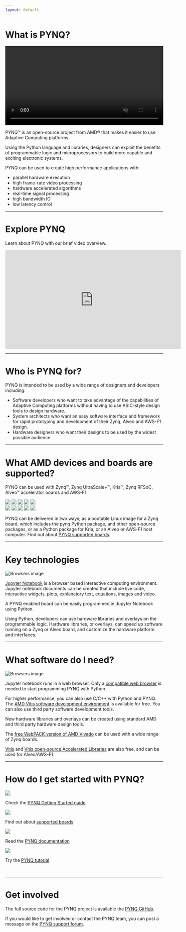 ```yaml
---
layout: default
---
```


<script>
document.addEventListener("DOMContentLoaded", function(){
  // List of image sources
  const zynqboards = [
    "./assets/images/pynqz2_t.png",
    "./assets/images/pynqz2_1t.png"
  ];
  
  const zuplusboards = [
    "./assets/images/pynq-zu_t.png",
	"./assets/images/zcu102_t.png",
    "./assets/images/avnetzu_t.png",
    "./assets/images/ultra96_t.png"
  ];

  const rfsocboards = [
    "./assets/images/rfsoc4x2_t.png",
    "./assets/images/zcu111_t.png",
    "./assets/images/zcu208_t.png"
  ];
	
  const kriaboards = [
    "./assets/images/kria_t.png"
  ];
  
  const alveoboards = [
    "./assets/images/alveou280_t.png",
    "./assets/images/alveo_t.png"
  ];

function rotateImage(imageSources, imageId) {
  const imageElement = document.getElementById(imageId);
  let currentIndex = 0;
  
  // Set a random interval between 3 and 5 seconds
  const interval = Math.floor(Math.random() * (9000 - 5000 + 1)) + 5000;

  // Change the image source after the random interval with fade effect
  setInterval(() => {
    // Calculate the next index
    const nextIndex = (currentIndex + 1) % imageSources.length;
    const nextImage = new Image();
    nextImage.src = imageSources[nextIndex];
    nextImage.onload = function() {
      // Fade out current image
      fadeOut(imageElement, () => {
        // Change the image source
        imageElement.src = imageSources[nextIndex];
        currentIndex = nextIndex;
        // Fade in new image
        fadeIn(imageElement);
      });
    };
  }, interval);
}
  
  // Function to fade out an element
  function fadeOut(element, callback) {
    var opacity = 1;
    var fadeOutInterval = setInterval(function() {
      if (opacity <= 0.1) {
        clearInterval(fadeOutInterval);
        element.style.opacity = 0;
        if (callback) callback();
      }
      element.style.opacity = opacity;
      opacity -= opacity * 0.1;
    }, 50);
  }
  
  // Function to fade in an element
  function fadeIn(element, callback) {
    var opacity = 0;
    var fadeInInterval = setInterval(function() {
      if (opacity >= 1) {
        clearInterval(fadeInInterval);
        element.style.opacity = 1;
        if (callback) callback();
      }
      element.style.opacity = opacity;
      opacity += 0.1;
    }, 50);
  }

  // Call the rotateImage function for each image
  //rotateImage(zynqboards, "zynqboards");
  rotateImage(zuplusboards, "zuplusboards");
  rotateImage(rfsocboards, "rfsocboards");
  rotateImage(kriaboards, "kriaboards");
  rotateImage(alveoboards, "alveoboards");
});
</script>

# What is PYNQ?

<div class="video">
    <video width="100%" height="auto" autoplay loop muted>
        <source src="./assets/videos/pynq_animation.mp4" type="video/mp4">
    </video>
</div>

PYNQ&#8482; is an open-source project from AMD&#174; that makes it easier to use Adaptive Computing platforms.

Using the Python language and libraries, designers can exploit the benefits of programmable logic and microprocessors to build more capable and exciting electronic systems.

PYNQ can be used to create high performance applications with:

* parallel hardware execution
* high frame-rate video processing
* hardware accelerated algorithms
* real-time signal processing
* high bandwidth IO
* low latency control

<hr>

# Explore PYNQ

Learn about PYNQ with our brief video overview.

<div style="text-align: center;">
<iframe width="560" height="315" style="margin: auto;" src="https://www.youtube.com/embed/IRjrLm8_KB4?si=k6WQaoGRrUmZarvR" title="YouTube video player" frameborder="0" allow="accelerometer; autoplay; clipboard-write; encrypted-media; gyroscope; picture-in-picture; web-share" allowfullscreen></iframe>
</div>

<hr>

# Who is PYNQ for?

PYNQ is intended to be used by a wide range of designers and developers including:

* Software developers who want to take advantage of the capabilities of Adaptive Computing platforms without having to use ASIC-style design tools to design hardware.
* System architects who want an easy software interface and framework for rapid prototyping and development of their Zynq, Alveo and AWS-F1 design.
* Hardware designers who want their designs to be used by the widest possible audience.

<hr>

# What AMD devices and boards are supported?

PYNQ can be used with Zynq&#8482;, Zynq UltraScale+&#8482;, Kria&#8482;, Zynq RFSoC, Alveo&#8482; accelerator boards and AWS-F1.

<div class="logos">
<img id="zynqboards" src="./assets/images/pynqz2_t.png">
<img id="zuplusboards" src="./assets/images/pynq-zu_t.png">
<img id="rfsocboards" src="./assets/images/rfsoc4x2_t.png">
<img id="kriaboards" src="./assets/images/kv260_t.png">
<img id="alveoboards" src="./assets/images/alveo_t.png">
</div>

<div class="logos">
<img src="./assets/images/221721040-A_AMD_Zynq_Lockup_RGB_Blk.svg">
<img src="./assets/images/221761735-A_AMD_Zynq_MPSoC_DFE_Lockup_RGB_Blk.svg">
<img src="./assets/images/221761734-A_AMD_Zynq_RFSoC_Lockup_RGB_Blk.svg">
<img src="./assets/images/221721038-A_AMD_Kria_Lockup_RGB_Blk.svg">
<img src="./assets/images/221721036-A_AMD_Alveo_Lockup_RGB_Blk.svg">
</div>

PYNQ can be delivered in two ways; as a bootable Linux image for a Zynq board, which includes the pynq Python package, and other open-source packages, or as a Python package for Kria, or an Alveo or AWS-F1 host computer. 
Find out about <a href="./boards.html">PYNQ supported boards</a>.

<hr>

# Key technologies

![Browsers image](./assets/images/technologies.jpg#right) 

[Jupyter Notebook](http://jupyter.org/) is a browser based interactive computing environment. Jupyter notebook documents can be created that include live code, interactive widgets, plots, explanatory text, equations, images and video. 

A PYNQ enabled board can be easily programmed in Jupyter Notebook using Python.

Using Python, developers can use hardware libraries and overlays on the programmable logic. Hardware libraries, or overlays, can speed up software running on a Zynq or Alveo board, and customize the hardware platform and interfaces. 

<hr>

# What software do I need?


![Browsers image](./assets/images/browsers.jpg#left)

Jupyter notebook runs in a web browser. Only a [compatible web browser](https://jupyter-notebook.readthedocs.io/en/latest/notebook.html#browser-compatibility) is needed to start programming PYNQ with Python.

For higher performance, you can also use C/C++ with Python and PYNQ. The [AMD Vitis software development environment](https://www.xilinx.com/products/design-tools/vitis/vitis-platform.html) is available for free. You can also use third party software development tools.

New hardware libraries and overlays can be created using standard AMD and third party hardware design tools.

The [free WebPACK version of AMD Vivado](https://www.xilinx.com/products/design-tools/vivado.html) can be used with a wide range of Zynq boards. 

[Vitis](https://www.xilinx.com/products/design-tools/vitis/vitis-platform.html) and [Vitis open-source Accelerated Libraries](https://github.com/Xilinx/Vitis_Libraries) are also free, and can be used for Alveo/AWS-F1. 


<hr>

# How do I get started with PYNQ?

<div class="column">
   <img class="full_view" src="./assets/images/get_started.jpg#center">
   <p>
   Check the <a href="http://pynq.readthedocs.io/en/latest/getting_started.html">PYNQ Getting Started guide</a>
   </p>
</div>
<div class="column">
   <img class="full_view" src="./assets/images/boards.png#center">
   <p>
   Find out about <a href="./boards.html">supported boards</a>
   </p>
</div>
<div class="column">
   <img class="full_view" src="./assets/images/documentation.png#center">
   <p>
   Read the <a href="http://pynq.readthedocs.io">PYNQ documentation</a>
   </p>
</div>
<div class="column">
   <img class="full_view" src="./assets/images/pynq_tutorial.png#center">
   <p>
   Try the <a href="https://github.com/Xilinx/PYNQ_Workshop">PYNQ tutorial</a>
   </p>
</div>
<br>


<hr>

# Get involved

The full source code for the PYNQ project is available the [PYNQ GitHub](https://github.com/Xilinx/Pynq).

If you would like to get involved or contact the PYNQ team, you can post a message on the [PYNQ support forum](https://discuss.pynq.io/).

